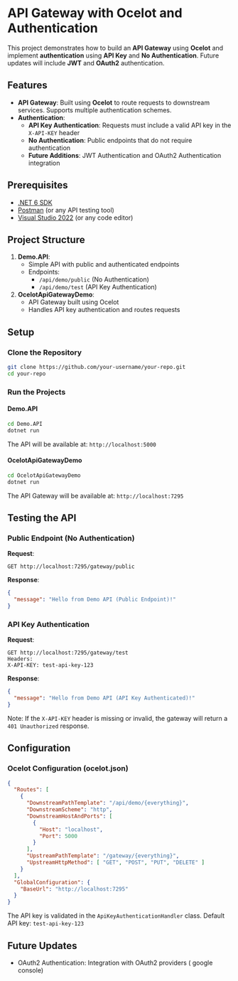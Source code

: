# API Gateway with Ocelot and Authentication

This project demonstrates how to build an **API Gateway** using **Ocelot** and implement **authentication** using **API Key** and **No Authentication**. Future updates will include **JWT** and **OAuth2** authentication.

## Features

- **API Gateway**: Built using **Ocelot** to route requests to downstream services. Supports multiple authentication schemes.
- **Authentication**: 
  - **API Key Authentication**: Requests must include a valid API key in the `X-API-KEY` header
  - **No Authentication**: Public endpoints that do not require authentication
  - **Future Additions**: JWT Authentication and OAuth2 Authentication integration

## Prerequisites
- [.NET 6 SDK](https://dotnet.microsoft.com/download/dotnet/6.0)
- [Postman](https://www.postman.com/downloads/) (or any API testing tool)
- [Visual Studio 2022](https://visualstudio.microsoft.com/) (or any code editor)

## Project Structure
1. **Demo.API**:
   - Simple API with public and authenticated endpoints
   - Endpoints:
     - `/api/demo/public` (No Authentication)
     - `/api/demo/test` (API Key Authentication)
2. **OcelotApiGatewayDemo**:
   - API Gateway built using Ocelot
   - Handles API key authentication and routes requests

## Setup

### Clone the Repository
```bash
git clone https://github.com/your-username/your-repo.git
cd your-repo
```

### Run the Projects

#### Demo.API
```bash
cd Demo.API
dotnet run
```
The API will be available at: `http://localhost:5000`

#### OcelotApiGatewayDemo
```bash
cd OcelotApiGatewayDemo
dotnet run
```
The API Gateway will be available at: `http://localhost:7295`

## Testing the API

### Public Endpoint (No Authentication)
**Request**:
```
GET http://localhost:7295/gateway/public
```

**Response**:
```json
{
  "message": "Hello from Demo API (Public Endpoint)!"
}
```

### API Key Authentication
**Request**:
```
GET http://localhost:7295/gateway/test
Headers:
X-API-KEY: test-api-key-123
```

**Response**:
```json
{
  "message": "Hello from Demo API (API Key Authenticated)!"
}
```

Note: If the `X-API-KEY` header is missing or invalid, the gateway will return a `401 Unauthorized` response.

## Configuration

### Ocelot Configuration (ocelot.json)
```json
{
  "Routes": [
    {
      "DownstreamPathTemplate": "/api/demo/{everything}",
      "DownstreamScheme": "http",
      "DownstreamHostAndPorts": [
        {
          "Host": "localhost",
          "Port": 5000
        }
      ],
      "UpstreamPathTemplate": "/gateway/{everything}",
      "UpstreamHttpMethod": [ "GET", "POST", "PUT", "DELETE" ]
    }
  ],
  "GlobalConfiguration": {
    "BaseUrl": "http://localhost:7295"
  }
}
```

The API key is validated in the `ApiKeyAuthenticationHandler` class. Default API key: `test-api-key-123`

## Future Updates

- OAuth2 Authentication: Integration with OAuth2 providers ( google console)

